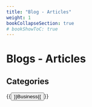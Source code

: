 ```yaml
---
title: "Blog - Articles"
weight: 1
bookCollapseSection: true
# bookShowToC: true
---
```


# Blogs - Articles

## Categories

{{<button>}}Business{{</button>}}
